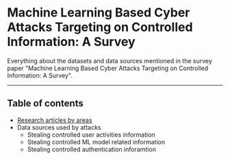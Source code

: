 # Machine Learning Based Cyber Attacks Targeting on Controlled Information: A Survey

Everything about the datasets and data sources mentioned in the survey paper "Machine Learning Based Cyber Attacks Targeting on Controlled Information: A Survey".

_ _ _

## Table of contents
* [Research articles by areas](paper.md) 
* Data sources used by attacks
  * Stealing controlled user activities information
  * Stealing controlled ML model related information
  * Stealing controlled authentication inforamtion
  
